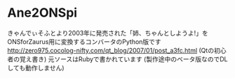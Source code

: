 # Ane2ONSpi

きゃんでぃそふとより2003年に発売された「姉、ちゃんとしようよ!」をONSforZaurus用に変換するコンバータのPython版です
http://zero975.cocolog-nifty.com/qt_blog/2007/01/post_a3fc.html
(Qtの初心者の覚え書き)
元ソースはRubyで書かれています
(製作途中のベータ版なのでDLしても動作しません)
